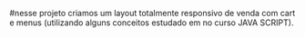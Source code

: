 #nesse projeto criamos um layout totalmente responsivo de venda com cart e menus (utilizando alguns conceitos estudado em no curso JAVA SCRIPT).

